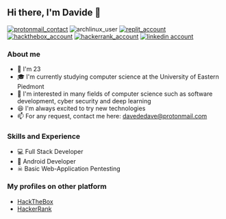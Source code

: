 ## Hi there, I'm Davide 👋
[![protonmail_contact](https://img.shields.io/badge/ProtonMail-8B89CC?style=for-the-badge&logo=protonmail&logoColor=white)](mailto://davededave@protonmail.com)
![archlinux_user](https://img.shields.io/badge/Arch_Linux-1793D1?style=for-the-badge&logo=arch-linux&logoColor=white)
[![replit_account](https://img.shields.io/badge/Repl.it-%230D101E.svg?style=for-the-badge&logo=replit&logoColor=white)](https://www.replit.com/@DaveDeDave)
[![hackthebox_account](https://img.shields.io/badge/HackTheBox-9acb12?style=for-the-badge&logo=hackthebox&logoColor=white)](https://app.hackthebox.eu/profile/361898)
[![hackerrank_account](https://img.shields.io/badge/HackerRank-32c766?style=for-the-badge&logo=hackerrank&logoColor=white)](https://www.hackerrank.com/DaveDeDave)
[![linkedin account](https://img.shields.io/badge/LinkedIn-0077B5?style=for-the-badge&logo=linkedin&logoColor=white)](https://www.linkedin.com/in/davide-ceci-3571a2230)
### About me
- 🎂 I'm 23
- 🎓 I'm currently studying computer science at the University of Eastern Piedmont
- 📖 I'm interested in many fields of computer science such as software development, cyber security and deep learning
- 😆 I'm always excited to try new technologies
- 📫 For any request, contact me here: davededave@protonmail.com 

### Skills and Experience
- 💻 Full Stack Developer
- 📱 Android Developer
- ☠ Basic Web-Application Pentesting

### My profiles on other platform
- [HackTheBox](https://app.hackthebox.eu/profile/361898)
- [HackerRank](https://www.hackerrank.com/DaveDeDave)
